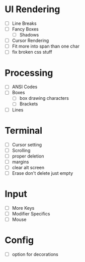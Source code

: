 # UI Rendering
- [ ] Line Breaks
- [ ] Fancy Boxes
    - [ ] Shadows
- [ ] Cursor Rendering
- [ ] Fit more into span than one char
- [ ] fix broken css stuff

# Processing
- [ ] ANSI Codes
- [ ] Boxes
    - [ ] box drawing characters
    - [ ] Brackets
- [ ] Lines

# Terminal
- [ ] Cursor setting
- [ ] Scrolling
- [ ] proper deletion
- [ ] margins
- [ ] clear alt screen
- [ ] Erase don't delete just empty

# Input
- [ ] More Keys
- [ ] Modifier Specifics
- [ ] Mouse

# Config
- [ ] option for decorations
